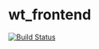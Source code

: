 # wt_frontend

[![Build Status](https://travis-ci.com/LABS-EU3/wt_frontend.svg?branch=master)](https://travis-ci.com/LABS-EU3/wt_frontend)